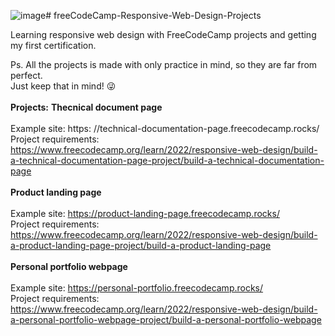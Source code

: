 ![image](https://github.com/sinilaa/freeCodeCamp-Responsive-Web-Design-Projects/assets/100212955/cc47c0b7-1028-4ade-975d-abb38b36741a)# freeCodeCamp-Responsive-Web-Design-Projects

Learning responsive web design with FreeCodeCamp projects and getting my first certification.<br>

Ps. All the projects is made with only practice in mind, so they are far from perfect.<br>
Just keep that in mind! :stuck_out_tongue_winking_eye:
<br>
<br>
<b>Projects:</b>
<b>Thecnical document page</b>
<br><br>
Example site: https: //technical-documentation-page.freecodecamp.rocks/ <br>
Project requirements: https://www.freecodecamp.org/learn/2022/responsive-web-design/build-a-technical-documentation-page-project/build-a-technical-documentation-page
<br><br>
<b>Product landing page</b><br><br>
Example site: https://product-landing-page.freecodecamp.rocks/ <br>
Project requirements: https://www.freecodecamp.org/learn/2022/responsive-web-design/build-a-product-landing-page-project/build-a-product-landing-page
<br><br>
<b>Personal portfolio webpage</b>
<br><br>
Example site: https://personal-portfolio.freecodecamp.rocks/ <br>
Project requirements: https://www.freecodecamp.org/learn/2022/responsive-web-design/build-a-personal-portfolio-webpage-project/build-a-personal-portfolio-webpage
